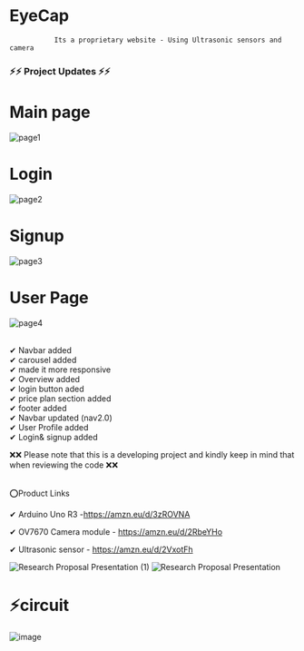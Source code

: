 # EyeCap
               Its a proprietary website - Using Ultrasonic sensors and camera 
     
     
<h3>⚡⚡ Project Updates ⚡⚡</h3>
<h1>Main page</h1>

![page1](https://user-images.githubusercontent.com/56949215/236692802-097b6d89-3e6d-458f-a973-cda92fd9c384.png)

<h1>Login</h1>

![page2](https://user-images.githubusercontent.com/56949215/236692803-19baf849-747d-4058-be0f-fcf8d99ae27b.png)

<h1>Signup</h1>

![page3](https://user-images.githubusercontent.com/56949215/236692805-6c1d1425-3a45-4e3c-af93-878dbd59cfa7.png)

<h1>User Page</h1>

![page4](https://user-images.githubusercontent.com/56949215/236692807-a87c81d9-d724-4ea7-bc8a-d580fbda660e.png)


<br>
✔ Navbar added<br>
✔ carousel added<br>
✔ made it more responsive<br>
✔ Overview added<br>
✔ login button aded<br>
✔ price plan section added<br>
✔ footer added<br>
✔ Navbar updated (nav2.0) <br>
✔ User Profile added<br>
✔ Login& signup added<br>
               
❌❌ Please note that this is a developing project and kindly keep in mind that when reviewing the code ❌❌


<br>
⭕Product Links <br>

✔ Arduino Uno R3 -https://amzn.eu/d/3zROVNA


✔ OV7670 Camera module - https://amzn.eu/d/2RbeYHo


✔ Ultrasonic sensor - https://amzn.eu/d/2VxotFh

![Research Proposal Presentation (1)](https://user-images.githubusercontent.com/56949215/235351470-5fe7305c-6cd2-49e2-9cfd-166a2a466d98.png)
![Research Proposal Presentation](https://user-images.githubusercontent.com/56949215/235351471-3ad8a2dc-4757-4fe1-93b4-3f1bbe52aa74.png)

<h1>⚡circuit</h1>

![image](https://user-images.githubusercontent.com/56949215/235351589-c7338431-5855-4a57-bf5a-90b4a7f11565.png)
